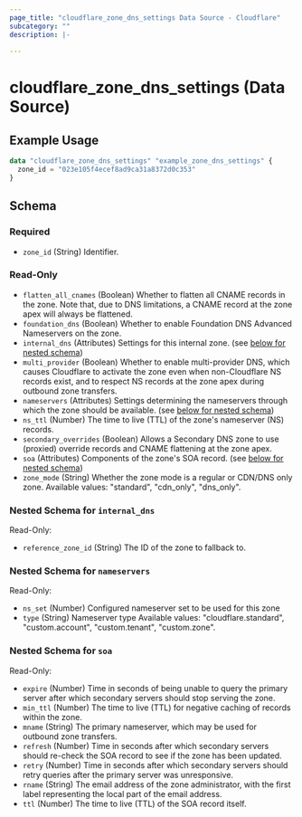 ```yaml
---
page_title: "cloudflare_zone_dns_settings Data Source - Cloudflare"
subcategory: ""
description: |-
  
---
```


# cloudflare_zone_dns_settings (Data Source)



## Example Usage

```terraform
data "cloudflare_zone_dns_settings" "example_zone_dns_settings" {
  zone_id = "023e105f4ecef8ad9ca31a8372d0c353"
}
```

<!-- schema generated by tfplugindocs -->
## Schema

### Required

- `zone_id` (String) Identifier.

### Read-Only

- `flatten_all_cnames` (Boolean) Whether to flatten all CNAME records in the zone. Note that, due to DNS limitations, a CNAME record at the zone apex will always be flattened.
- `foundation_dns` (Boolean) Whether to enable Foundation DNS Advanced Nameservers on the zone.
- `internal_dns` (Attributes) Settings for this internal zone. (see [below for nested schema](#nestedatt--internal_dns))
- `multi_provider` (Boolean) Whether to enable multi-provider DNS, which causes Cloudflare to activate the zone even when non-Cloudflare NS records exist, and to respect NS records at the zone apex during outbound zone transfers.
- `nameservers` (Attributes) Settings determining the nameservers through which the zone should be available. (see [below for nested schema](#nestedatt--nameservers))
- `ns_ttl` (Number) The time to live (TTL) of the zone's nameserver (NS) records.
- `secondary_overrides` (Boolean) Allows a Secondary DNS zone to use (proxied) override records and CNAME flattening at the zone apex.
- `soa` (Attributes) Components of the zone's SOA record. (see [below for nested schema](#nestedatt--soa))
- `zone_mode` (String) Whether the zone mode is a regular or CDN/DNS only zone.
Available values: "standard", "cdn_only", "dns_only".

<a id="nestedatt--internal_dns"></a>
### Nested Schema for `internal_dns`

Read-Only:

- `reference_zone_id` (String) The ID of the zone to fallback to.


<a id="nestedatt--nameservers"></a>
### Nested Schema for `nameservers`

Read-Only:

- `ns_set` (Number) Configured nameserver set to be used for this zone
- `type` (String) Nameserver type
Available values: "cloudflare.standard", "custom.account", "custom.tenant", "custom.zone".


<a id="nestedatt--soa"></a>
### Nested Schema for `soa`

Read-Only:

- `expire` (Number) Time in seconds of being unable to query the primary server after which secondary servers should stop serving the zone.
- `min_ttl` (Number) The time to live (TTL) for negative caching of records within the zone.
- `mname` (String) The primary nameserver, which may be used for outbound zone transfers.
- `refresh` (Number) Time in seconds after which secondary servers should re-check the SOA record to see if the zone has been updated.
- `retry` (Number) Time in seconds after which secondary servers should retry queries after the primary server was unresponsive.
- `rname` (String) The email address of the zone administrator, with the first label representing the local part of the email address.
- `ttl` (Number) The time to live (TTL) of the SOA record itself.


